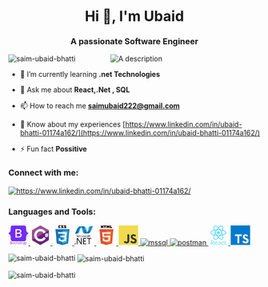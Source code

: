 <h1 align="center">Hi 👋, I'm Ubaid</h1>
<h3 align="center">A passionate Software Engineer</h3>
<img src="https://user-images.githubusercontent.com/55389276/140866485-8fb1c876-9a8f-4d6a-98dc-08c4981eaf70.gif" alt="A description" align="right" width="300">

<p align="left"> <img src="https://komarev.com/ghpvc/?username=saim-ubaid-bhatti&label=Profile%20views&color=0e75b6&style=flat" alt="saim-ubaid-bhatti" /> </p>

- 🌱 I’m currently learning **.net Technologies**

- 💬 Ask me about **React,.Net , SQL**

- 📫 How to reach me **saimubaid222@gmail.com**

- 📄 Know about my experiences [https://www.linkedin.com/in/ubaid-bhatti-01174a162/](https://www.linkedin.com/in/ubaid-bhatti-01174a162/)

- ⚡ Fun fact **Possitive**

<h3 align="left">Connect with me:</h3>
<p align="left">
<a href="https://linkedin.com/in/https://www.linkedin.com/in/ubaid-bhatti-01174a162/" target="blank"><img align="center" src="https://raw.githubusercontent.com/rahuldkjain/github-profile-readme-generator/master/src/images/icons/Social/linked-in-alt.svg" alt="https://www.linkedin.com/in/ubaid-bhatti-01174a162/" height="30" width="40" /></a>
</p>

<h3 align="left">Languages and Tools:</h3>
<p align="left"> <a href="https://getbootstrap.com" target="_blank" rel="noreferrer"> <img src="https://raw.githubusercontent.com/devicons/devicon/master/icons/bootstrap/bootstrap-plain-wordmark.svg" alt="bootstrap" width="40" height="40"/> </a> <a href="https://www.w3schools.com/cs/" target="_blank" rel="noreferrer"> <img src="https://raw.githubusercontent.com/devicons/devicon/master/icons/csharp/csharp-original.svg" alt="csharp" width="40" height="40"/> </a> <a href="https://www.w3schools.com/css/" target="_blank" rel="noreferrer"> <img src="https://raw.githubusercontent.com/devicons/devicon/master/icons/css3/css3-original-wordmark.svg" alt="css3" width="40" height="40"/> </a> <a href="https://dotnet.microsoft.com/" target="_blank" rel="noreferrer"> <img src="https://raw.githubusercontent.com/devicons/devicon/master/icons/dot-net/dot-net-original-wordmark.svg" alt="dotnet" width="40" height="40"/> </a> <a href="https://www.w3.org/html/" target="_blank" rel="noreferrer"> <img src="https://raw.githubusercontent.com/devicons/devicon/master/icons/html5/html5-original-wordmark.svg" alt="html5" width="40" height="40"/> </a> <a href="https://developer.mozilla.org/en-US/docs/Web/JavaScript" target="_blank" rel="noreferrer"> <img src="https://raw.githubusercontent.com/devicons/devicon/master/icons/javascript/javascript-original.svg" alt="javascript" width="40" height="40"/> </a> <a href="https://www.microsoft.com/en-us/sql-server" target="_blank" rel="noreferrer"> <img src="https://www.svgrepo.com/show/303229/microsoft-sql-server-logo.svg" alt="mssql" width="40" height="40"/> </a> <a href="https://postman.com" target="_blank" rel="noreferrer"> <img src="https://www.vectorlogo.zone/logos/getpostman/getpostman-icon.svg" alt="postman" width="40" height="40"/> </a> <a href="https://reactjs.org/" target="_blank" rel="noreferrer"> <img src="https://raw.githubusercontent.com/devicons/devicon/master/icons/react/react-original-wordmark.svg" alt="react" width="40" height="40"/> </a> <a href="https://www.typescriptlang.org/" target="_blank" rel="noreferrer"> <img src="https://raw.githubusercontent.com/devicons/devicon/master/icons/typescript/typescript-original.svg" alt="typescript" width="40" height="40"/> </a> </p>

<p><img align="left" src="https://github-readme-stats.vercel.app/api/top-langs?username=saim-ubaid-bhatti&show_icons=true&locale=en&layout=compact" alt="saim-ubaid-bhatti" /></p>

<p>&nbsp;<img align="center" src="https://github-readme-stats.vercel.app/api?username=saim-ubaid-bhatti&show_icons=true&locale=en" alt="saim-ubaid-bhatti" /></p>

<p><img align="center" src="https://github-readme-streak-stats.herokuapp.com/?user=saim-ubaid-bhatti&" alt="saim-ubaid-bhatti" /></p>
